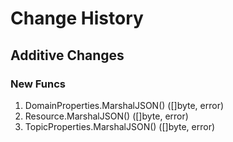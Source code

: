 # Change History

## Additive Changes

### New Funcs

1. DomainProperties.MarshalJSON() ([]byte, error)
1. Resource.MarshalJSON() ([]byte, error)
1. TopicProperties.MarshalJSON() ([]byte, error)
